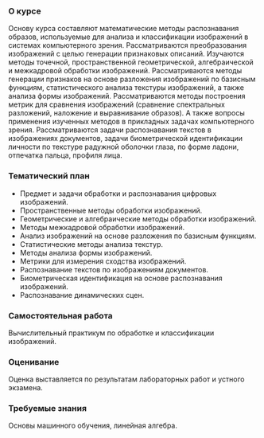 ### О курсе
Основу курса составляют математические методы распознавания образов, используемые для анализа и классификации изображений в системах компьютерного зрения.
Рассматриваются преобразования изображений с целью генерации признаковых описаний. Изучаются методы точечной, пространственной геометрической, алгебраической и межкадровой обработки изображений. Рассматриваются методы генерации признаков на основе разложения изображений по базисным функциям, статистического анализа текстуры изображений, а также анализа формы изображений.
Рассматриваются методы построения метрик для сравнения изображений (сравнение спектральных разложений, наложение и выравнивание образов). А также вопросы применения изученных методов в прикладных задачах компьютерного зрения. Рассматриваются задачи распознавания текстов в изображениях документов, задачи биометрической идентификации личности по текстуре радужной оболочки глаза, по форме ладони, отпечатка пальца, профиля лица. 

### Тематический план
* Предмет и задачи обработки и распознавания цифровых изображений.
* Пространственные методы обработки изображений.
* Геометрические и алгебраические методы обработки изображений.
* Методы межкадровой обработки изображений.
* Анализ изображений на основе разложения по базисным функциям.
* Статистические методы анализа текстур.
* Методы анализа формы изображений.
* Метрики для измерения сходства изображений.
* Распознавание текстов по изображениям документов.
* Биометрическая идентификация на основе распознавания изображений.
* Распознавание динамических сцен.

### Самостоятельная работа
Вычислительный практикум по обработке и классификации изображений.

### Оценивание
Оценка выставляется по результатам лабораторных работ и устного экзамена.

### Требуемые знания
Основы машинного обучения, линейная алгебра.
